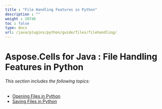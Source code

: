 ```yaml
---
title : "File Handling Features in Python" 
description : "" 
weight : 20746 
toc : false
type: docs
url: /java/plugins/python/guide/files/filehandling/
---
```


# Aspose.Cells for Java : File Handling Features in Python


###### This section includes the following topics:  

*   [Opening Files in Python](https://docs2.aspose.com/cells/java/plugins/python/guide/files/filehandling/opening+files+in+python)
*   [Saving Files in Python](https://docs2.aspose.com/cells/java/plugins/python/guide/files/filehandling/saving+files+in+python)

